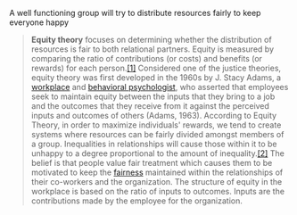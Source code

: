 A well functioning group will try to distribute resources fairly to keep everyone happy

> **Equity theory** focuses on determining whether the distribution of resources is fair to both relational partners. Equity is measured by comparing the ratio of contributions (or costs) and benefits (or rewards) for each person.[[1]](https://en.wikipedia.org/wiki/Equity_theory#cite_note-1) Considered one of the justice theories, equity theory was first developed in the 1960s by J. Stacy Adams, a [workplace](https://en.wikipedia.org/wiki/Workplace_psychology "Workplace psychology") and [behavioral psychologist](https://en.wikipedia.org/wiki/Behavioral_psychology "Behavioral psychology"), who asserted that employees seek to maintain equity between the inputs that they bring to a job and the outcomes that they receive from it against the perceived inputs and outcomes of others (Adams, 1963). According to Equity Theory, in order to maximize individuals' rewards, we tend to create systems where resources can be fairly divided amongst members of a group. Inequalities in relationships will cause those within it to be unhappy to a degree proportional to the amount of inequality.[[2]](https://en.wikipedia.org/wiki/Equity_theory#cite_note-2) The belief is that people value fair treatment which causes them to be motivated to keep the [fairness](https://en.wikipedia.org/wiki/Justice "Justice") maintained within the relationships of their co-workers and the organization. The structure of equity in the workplace is based on the ratio of inputs to outcomes. Inputs are the contributions made by the employee for the organization.